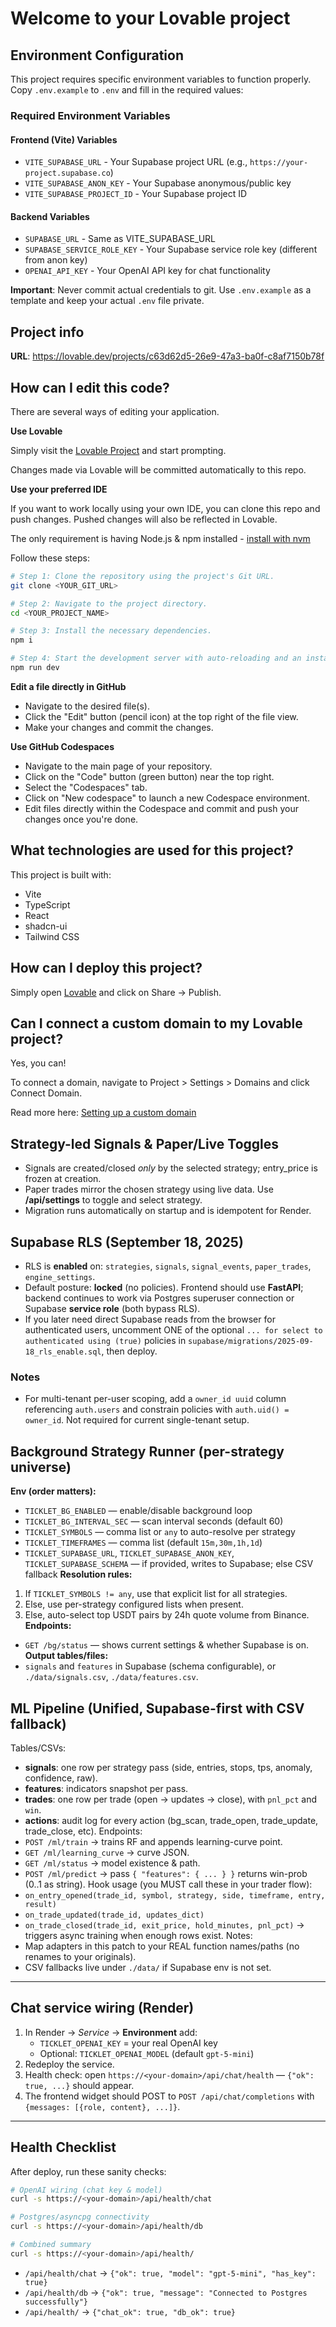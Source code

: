 # Welcome to your Lovable project

## Environment Configuration

This project requires specific environment variables to function properly. Copy `.env.example` to `.env` and fill in the required values:

### Required Environment Variables

#### Frontend (Vite) Variables
- `VITE_SUPABASE_URL` - Your Supabase project URL (e.g., `https://your-project.supabase.co`)
- `VITE_SUPABASE_ANON_KEY` - Your Supabase anonymous/public key
- `VITE_SUPABASE_PROJECT_ID` - Your Supabase project ID

#### Backend Variables
- `SUPABASE_URL` - Same as VITE_SUPABASE_URL
- `SUPABASE_SERVICE_ROLE_KEY` - Your Supabase service role key (different from anon key)
- `OPENAI_API_KEY` - Your OpenAI API key for chat functionality

**Important**: Never commit actual credentials to git. Use `.env.example` as a template and keep your actual `.env` file private.

## Project info

**URL**: https://lovable.dev/projects/c63d62d5-26e9-47a3-ba0f-c8af7150b78f

## How can I edit this code?

There are several ways of editing your application.

**Use Lovable**

Simply visit the [Lovable Project](https://lovable.dev/projects/c63d62d5-26e9-47a3-ba0f-c8af7150b78f) and start prompting.

Changes made via Lovable will be committed automatically to this repo.

**Use your preferred IDE**

If you want to work locally using your own IDE, you can clone this repo and push changes. Pushed changes will also be reflected in Lovable.

The only requirement is having Node.js & npm installed - [install with nvm](https://github.com/nvm-sh/nvm#installing-and-updating)

Follow these steps:

```sh
# Step 1: Clone the repository using the project's Git URL.
git clone <YOUR_GIT_URL>

# Step 2: Navigate to the project directory.
cd <YOUR_PROJECT_NAME>

# Step 3: Install the necessary dependencies.
npm i

# Step 4: Start the development server with auto-reloading and an instant preview.
npm run dev
```

**Edit a file directly in GitHub**

- Navigate to the desired file(s).
- Click the "Edit" button (pencil icon) at the top right of the file view.
- Make your changes and commit the changes.

**Use GitHub Codespaces**

- Navigate to the main page of your repository.
- Click on the "Code" button (green button) near the top right.
- Select the "Codespaces" tab.
- Click on "New codespace" to launch a new Codespace environment.
- Edit files directly within the Codespace and commit and push your changes once you're done.

## What technologies are used for this project?

This project is built with:

- Vite
- TypeScript
- React
- shadcn-ui
- Tailwind CSS

## How can I deploy this project?

Simply open [Lovable](https://lovable.dev/projects/c63d62d5-26e9-47a3-ba0f-c8af7150b78f) and click on Share -> Publish.

## Can I connect a custom domain to my Lovable project?

Yes, you can!

To connect a domain, navigate to Project > Settings > Domains and click Connect Domain.

Read more here: [Setting up a custom domain](https://docs.lovable.dev/tips-tricks/custom-domain#step-by-step-guide)

## Strategy-led Signals & Paper/Live Toggles
- Signals are created/closed *only* by the selected strategy; entry_price is frozen at creation.
- Paper trades mirror the chosen strategy using live data. Use **/api/settings** to toggle and select strategy.
- Migration runs automatically on startup and is idempotent for Render.

## Supabase RLS (September 18, 2025)
- RLS is **enabled** on: `strategies`, `signals`, `signal_events`, `paper_trades`, `engine_settings`.
- Default posture: **locked** (no policies). Frontend should use **FastAPI**; backend continues to work
  via Postgres superuser connection or Supabase **service role** (both bypass RLS).
- If you later need direct Supabase reads from the browser for authenticated users, uncomment ONE of
  the optional `... for select to authenticated using (true)` policies in
  `supabase/migrations/2025-09-18_rls_enable.sql`, then deploy.

### Notes
- For multi-tenant per-user scoping, add a `owner_id uuid` column referencing `auth.users`
  and constrain policies with `auth.uid() = owner_id`. Not required for current single-tenant setup.

## Background Strategy Runner (per-strategy universe)
**Env (order matters):**
- `TICKLET_BG_ENABLED` — enable/disable background loop
- `TICKLET_BG_INTERVAL_SEC` — scan interval seconds (default 60)
- `TICKLET_SYMBOLS` — comma list or `any` to auto-resolve per strategy
- `TICKLET_TIMEFRAMES` — comma list (default `15m,30m,1h,1d`)
- `TICKLET_SUPABASE_URL`, `TICKLET_SUPABASE_ANON_KEY`, `TICKLET_SUPABASE_SCHEMA` — if provided, writes to Supabase; else CSV fallback
**Resolution rules:**
1) If `TICKLET_SYMBOLS != any`, use that explicit list for all strategies.
2) Else, use per-strategy configured lists when present.
3) Else, auto-select top USDT pairs by 24h quote volume from Binance.
**Endpoints:**
- `GET /bg/status` — shows current settings & whether Supabase is on.
**Output tables/files:**
- `signals` and `features` in Supabase (schema configurable), or `./data/signals.csv`, `./data/features.csv`.

## ML Pipeline (Unified, Supabase-first with CSV fallback)
Tables/CSVs:
- **signals**: one row per strategy pass (side, entries, stops, tps, anomaly, confidence, raw).
- **features**: indicators snapshot per pass.
- **trades**: one row per trade (open → updates → close), with `pnl_pct` and `win`.
- **actions**: audit log for every action (bg_scan, trade_open, trade_update, trade_close, etc).
Endpoints:
- `POST /ml/train` → trains RF and appends learning-curve point.
- `GET /ml/learning_curve` → curve JSON.
- `GET /ml/status` → model existence & path.
- `POST /ml/predict` → pass `{ "features": { ... } }` returns win-prob (0..1 as string).
Hook usage (you MUST call these in your trader flow):
- `on_entry_opened(trade_id, symbol, strategy, side, timeframe, entry, result)`
- `on_trade_updated(trade_id, updates_dict)`
- `on_trade_closed(trade_id, exit_price, hold_minutes, pnl_pct)` → triggers async training when enough rows exist.
Notes:
- Map adapters in this patch to your REAL function names/paths (no renames to your originals).
- CSV fallbacks live under `./data/` if Supabase env is not set.

---
## Chat service wiring (Render)
1. In Render → *Service* → **Environment** add:
   - `TICKLET_OPENAI_KEY` = your real OpenAI key
   - Optional: `TICKLET_OPENAI_MODEL` (default `gpt-5-mini`)
2. Redeploy the service.
3. Health check: open `https://<your-domain>/api/chat/health` — `{"ok": true, ...}` should appear.
4. The frontend widget should POST to `POST /api/chat/completions` with `{messages: [{role, content}, ...]}`.

---
## Health Checklist

After deploy, run these sanity checks:

```bash
# OpenAI wiring (chat key & model)
curl -s https://<your-domain>/api/health/chat

# Postgres/asyncpg connectivity
curl -s https://<your-domain>/api/health/db

# Combined summary
curl -s https://<your-domain>/api/health/
```

- `/api/health/chat` → `{"ok": true, "model": "gpt-5-mini", "has_key": true}`
- `/api/health/db` → `{"ok": true, "message": "Connected to Postgres successfully"}`
- `/api/health/` → `{"chat_ok": true, "db_ok": true}`
